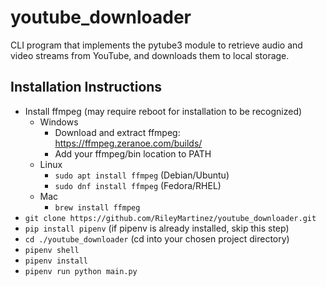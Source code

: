 # youtube_downloader
CLI program that implements the pytube3 module to retrieve audio and video streams from YouTube, and downloads them to local storage.

## Installation Instructions
- Install ffmpeg (may require reboot for installation to be recognized)
  - Windows
    - Download and extract ffmpeg: https://ffmpeg.zeranoe.com/builds/
    - Add your ffmpeg/bin location to PATH
  - Linux
    - `sudo apt install ffmpeg` (Debian/Ubuntu)
    - `sudo dnf install ffmpeg` (Fedora/RHEL)
  - Mac
    - `brew install ffmpeg`
- `git clone https://github.com/RileyMartinez/youtube_downloader.git`
- `pip install pipenv` (if pipenv is already installed, skip this step)
- `cd ./youtube_downloader` (cd into your chosen project directory)
- `pipenv shell`
- `pipenv install`
- `pipenv run python main.py`
